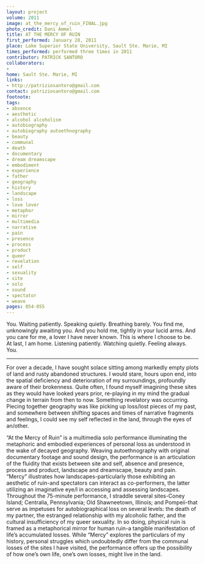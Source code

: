 ```yaml
---
layout: project
volume: 2011
image: at_the_mercy_of_ruin_FINAL.jpg
photo_credit: Dani Ammel
title: AT THE MERCY OF RUIN
first_performed: January 28, 2011
place: Lake Superior State University, Sault Ste. Marie, MI
times_performed: performed three times in 2011
contributor: PATRICK SANTORO
collaborators:
- 
home: Sault Ste. Marie, MI
links:
- http://patriziosantoro@gmail.com
contact: patriziosantoro@gmail.com
footnote: 
tags:
- absence
- aesthetic
- alcohol alcoholism
- autobiography
- autobiography autoethnography
- beauty
- communal
- death
- documentary
- dream dreamscape
- embodiment
- experience
- father
- geography
- history
- landscape
- loss
- love lover
- metaphor
- mirror
- multimedia
- narrative
- pain
- presence
- process
- product
- queer
- revelation
- self
- sexuality
- site
- solo
- sound
- spectator
- weave
pages: 054-055
---
```


You. Waiting patiently. Speaking quietly. Breathing barely. You find me, unknowingly awaiting you. And you hold me, tightly in your lucid arms. And you care for me, a lover I have never known. This is where I choose to be. At last, I am home. Listening patiently. Watching quietly. Feeling always. You. 

* * *

For over a decade, I have sought solace sitting among markedly empty plots of land and rusty abandoned structures. I would stare, hours upon end, into the spatial deficiency and deterioration of my surroundings, profoundly aware of their brokenness. Quite often, I found myself imagining these sites as they would have looked years prior, re-playing in my mind the gradual change in terrain from then to now. Something revelatory was occurring. Piecing together geography was like picking up loss/lost pieces of my past, and somewhere between shifting spaces and times of narrative fragments and feelings, I could see my self reflected in the land, through the eyes of an/other.

“At the Mercy of Ruin” is a multimedia solo performance illuminating the metaphoric and embodied experiences of personal loss as understood in the wake of decayed geography. Weaving autoethnography with original documentary footage and sound design, the performance is an articulation of the fluidity that exists between site and self, absence and presence, process and product, landscape and dreamscape, beauty and pain. “Mercy” illustrates how landscapes-particularly those exhibiting an aesthetic of ruin-and spectators can interact as co-performers, the latter utilizing an imaginative eye/I in accessing and assessing landscapes. Throughout the 75-minute performance, I straddle several sites-Coney Island; Centralia, Pennsylvania; Old Shawneetown, Illinois; and Pompeii-that serve as impetuses for autobiographical loss on several levels: the death of my partner, the estranged relationship with my alcoholic father, and the cultural insufficiency of my queer sexuality. In so doing, physical ruin is framed as a metaphorical mirror for human ruin-a tangible manifestation of life’s accumulated losses. While “Mercy” explores the particulars of my history, personal struggles which undoubtedly differ from the communal losses of the sites I have visited, the performance offers up the possibility of how one’s own life, one’s own losses, might live in the land. 
